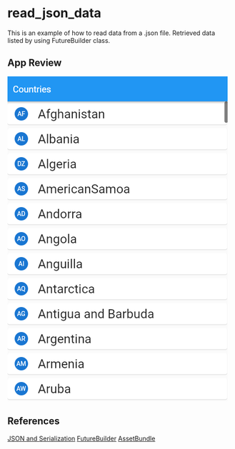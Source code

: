 # read_json_data

This is an example of how to read data from a .json file. Retrieved data listed by using FutureBuilder class.
 ## App Review
![](./assets/media/read_json_data.PNG)

## References
[JSON and Serialization](https://docs.flutter.dev/development/data-and-backend/json)
[FutureBuilder](https://api.flutter.dev/flutter/widgets/FutureBuilder-class.html)
[AssetBundle](https://api.flutter.dev/flutter/services/AssetBundle-class.html)

